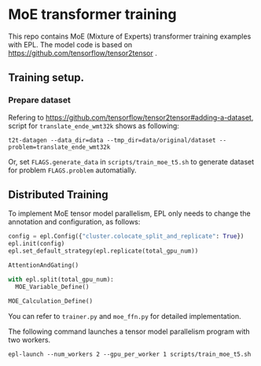 # MoE transformer training

This repo contains MoE (Mixture of Experts) transformer training examples with EPL.
The model code is based on https://github.com/tensorflow/tensor2tensor .

## Training setup.

### Prepare dataset

Refering to https://github.com/tensorflow/tensor2tensor#adding-a-dataset, script for `translate_ende_wmt32k` shows as following:

```
t2t-datagen --data_dir=data --tmp_dir=data/original/dataset --problem=translate_ende_wmt32k
```

Or, set `FLAGS.generate_data` in `scripts/train_moe_t5.sh` to generate dataset for problem `FLAGS.problem` automatially.

## Distributed Training

To implement MoE tensor model parallelism,
EPL only needs to change the annotation and configuration, as follows:

```python
config = epl.Config({"cluster.colocate_split_and_replicate": True})
epl.init(config)
epl.set_default_strategy(epl.replicate(total_gpu_num))

AttentionAndGating()

with epl.split(total_gpu_num):
  MOE_Variable_Define()

MOE_Calculation_Define()
```
You can refer to `trainer.py` and `moe_ffn.py` for detailed implementation.

The following command launches a tensor model parallelism program with two workers.

```
epl-launch --num_workers 2 --gpu_per_worker 1 scripts/train_moe_t5.sh
```


